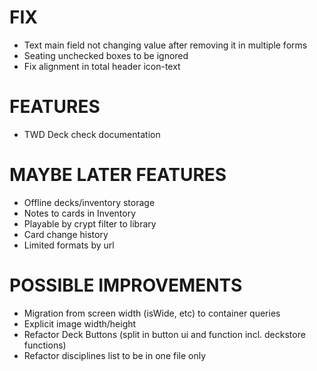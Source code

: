 # FIX
- Text main field not changing value after removing it in multiple forms
- Seating unchecked boxes to be ignored
- Fix alignment in total header icon-text

# FEATURES
- TWD Deck check documentation

# MAYBE LATER FEATURES
- Offline decks/inventory storage
- Notes to cards in Inventory
- Playable by crypt filter to library
- Card change history
- Limited formats by url

# POSSIBLE IMPROVEMENTS
- Migration from screen width (isWide, etc) to container queries
- Explicit image width/height
- Refactor Deck Buttons (split in button ui and function incl. deckstore functions)
- Refactor disciplines list to be in one file only
